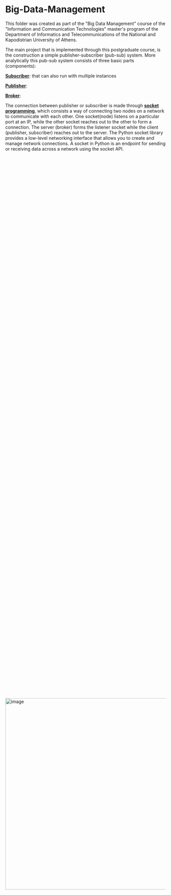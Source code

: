 # Big-Data-Management
This folder was created as part of the "Big Data Management" course of the "Information and Communication Technologies" master's program of the Department of Informatics and Telecommunications of the National and Kapodistrian University of Athens.

The main project that is implemented through this postgraduate course, is the construction a simple publisher-subscriber (pub-sub) system. More analytically this pub-sub system consists of three basic parts (components):

[**Subscriber**]((https://github.com/DimOriCoding/Big-Data-Management/blob/main/sub.py)): that can
 also run with multiple instances
 
[**Publisher**]((https://github.com/DimOriCoding/Big-Data-Management/blob/main/pub.py)):

[**Broker**]((https://github.com/DimOriCoding/Big-Data-Management/blob/main/broker.py)):

The connection between publisher or subscriber is made through [**socket programming**](https://github.com/DimOriCoding/Big-Data-Management/blob/main/Pub-Sub%20system%20assignment%20report.pdf), which consists a way of connecting two nodes on a network to communicate with each other. One socket(node) listens on a particular port at an IP, while the other socket reaches out to the other to form a connection. The server (broker) forms the listener socket while the client (publisher, subscriber) reaches out to the server. The Python socket library provides a low-level networking interface that allows you to create and manage network connections. A socket in Python is an endpoint for sending or receiving data across a network using the socket API.


<div style="display: flex; justify-content: center; align-items: center; height: 100vh;">
  <img
    width="800"
    height="600"
    alt="image"
    src="https://github.com/user-attachments/assets/5df297a6-fdc0-48da-be38-d1d6ea0fd22e"
  />
</div>
